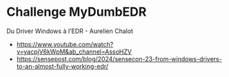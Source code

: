 # Challenge MyDumbEDR

Du Driver Windows à l'EDR - Aurelien Chalot
* https://www.youtube.com/watch?v=yacpjV6kWpM&ab_channel=AssoHZV
* https://sensepost.com/blog/2024/sensecon-23-from-windows-drivers-to-an-almost-fully-working-edr/
